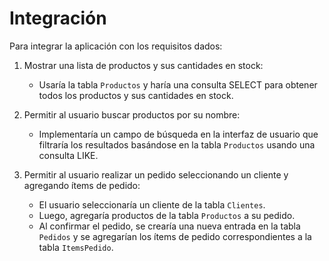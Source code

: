 # Integración

Para integrar la aplicación con los requisitos dados:

1. Mostrar una lista de productos y sus cantidades en stock:
   - Usaría la tabla `Productos` y haría una consulta SELECT para obtener todos los productos y sus cantidades en stock.

2. Permitir al usuario buscar productos por su nombre:
   - Implementaría un campo de búsqueda en la interfaz de usuario que filtraría los resultados basándose en la tabla `Productos` usando una consulta LIKE.

3. Permitir al usuario realizar un pedido seleccionando un cliente y agregando ítems de pedido:
   - El usuario seleccionaría un cliente de la tabla `Clientes`.
   - Luego, agregaría productos de la tabla `Productos` a su pedido.
   - Al confirmar el pedido, se crearía una nueva entrada en la tabla `Pedidos` y se agregarían los ítems de pedido correspondientes a la tabla `ItemsPedido`.
